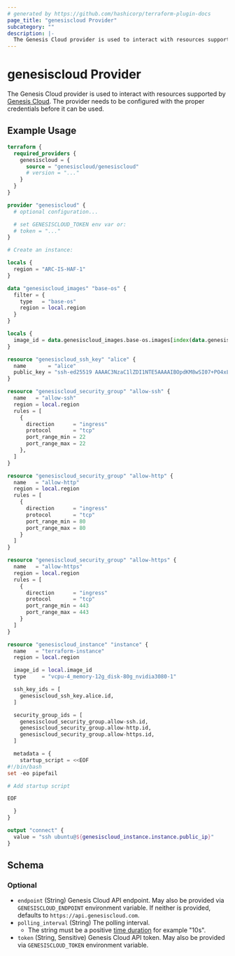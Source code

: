 ```yaml
---
# generated by https://github.com/hashicorp/terraform-plugin-docs
page_title: "genesiscloud Provider"
subcategory: ""
description: |-
  The Genesis Cloud provider is used to interact with resources supported by Genesis Cloud https://www.genesiscloud.com/. The provider needs to be configured with the proper credentials before it can be used.
---
```


# genesiscloud Provider

The Genesis Cloud provider is used to interact with resources supported by [Genesis Cloud](https://www.genesiscloud.com/). The provider needs to be configured with the proper credentials before it can be used.

## Example Usage

```terraform
terraform {
  required_providers {
    genesiscloud = {
      source = "genesiscloud/genesiscloud"
      # version = "..."
    }
  }
}

provider "genesiscloud" {
  # optional configuration...

  # set GENESISCLOUD_TOKEN env var or:
  # token = "..."
}

# Create an instance:

locals {
  region = "ARC-IS-HAF-1"
}

data "genesiscloud_images" "base-os" {
  filter = {
    type   = "base-os"
    region = local.region
  }
}

locals {
  image_id = data.genesiscloud_images.base-os.images[index(data.genesiscloud_images.base-os.images.*.name, "Ubuntu 20.04")].id
}

resource "genesiscloud_ssh_key" "alice" {
  name       = "alice"
  public_key = "ssh-ed25519 AAAAC3NzaC1lZDI1NTE5AAAAIBOpdKM8wSI07+PO4xLDL7zW/kNWGbdFXeHyBU1TRlBn alice@example.com"
}

resource "genesiscloud_security_group" "allow-ssh" {
  name   = "allow-ssh"
  region = local.region
  rules = [
    {
      direction      = "ingress"
      protocol       = "tcp"
      port_range_min = 22
      port_range_max = 22
    },
  ]
}

resource "genesiscloud_security_group" "allow-http" {
  name   = "allow-http"
  region = local.region
  rules = [
    {
      direction      = "ingress"
      protocol       = "tcp"
      port_range_min = 80
      port_range_max = 80
    }
  ]
}

resource "genesiscloud_security_group" "allow-https" {
  name   = "allow-https"
  region = local.region
  rules = [
    {
      direction      = "ingress"
      protocol       = "tcp"
      port_range_min = 443
      port_range_max = 443
    }
  ]
}

resource "genesiscloud_instance" "instance" {
  name   = "terraform-instance"
  region = local.region

  image_id = local.image_id
  type     = "vcpu-4_memory-12g_disk-80g_nvidia3080-1"

  ssh_key_ids = [
    genesiscloud_ssh_key.alice.id,
  ]

  security_group_ids = [
    genesiscloud_security_group.allow-ssh.id,
    genesiscloud_security_group.allow-http.id,
    genesiscloud_security_group.allow-https.id,
  ]

  metadata = {
    startup_script = <<EOF
#!/bin/bash
set -eo pipefail

# Add startup script

EOF

  }
}

output "connect" {
  value = "ssh ubuntu@${genesiscloud_instance.instance.public_ip}"
}
```

<!-- schema generated by tfplugindocs -->
## Schema

### Optional

- `endpoint` (String) Genesis Cloud API endpoint. May also be provided via `GENESISCLOUD_ENDPOINT` environment variable. If neither is provided, defaults to `https://api.genesiscloud.com`.
- `polling_interval` (String) The polling interval.
  - The string must be a positive [time duration](https://pkg.go.dev/time#ParseDuration) for example "10s".
- `token` (String, Sensitive) Genesis Cloud API token. May also be provided via `GENESISCLOUD_TOKEN` environment variable.
